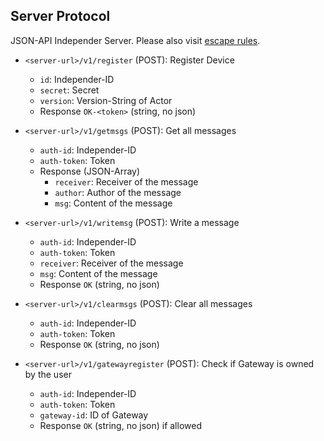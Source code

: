 ## Server Protocol

JSON-API Independer Server. Please also visit [escape rules](escape-rules.md).

- `<server-url>/v1/register` (POST): Register Device
    - `id`: Independer-ID
    - `secret`: Secret
    - `version`: Version-String of Actor
    - Response `OK-<token>` (string, no json)

- `<server-url>/v1/getmsgs` (POST): Get all messages
    - `auth-id`: Independer-ID
    - `auth-token`: Token
    - Response (JSON-Array)
        - `receiver`: Receiver of the message
        - `author`: Author of the message
        - `msg`: Content of the message

- `<server-url>/v1/writemsg` (POST): Write a message
    - `auth-id`: Independer-ID
    - `auth-token`: Token
    - `receiver`: Receiver of the message
    - `msg`: Content of the message
    - Response `OK` (string, no json)

- `<server-url>/v1/clearmsgs` (POST): Clear all messages
    - `auth-id`: Independer-ID
    - `auth-token`: Token
    - Response `OK` (string, no json)

- `<server-url>/v1/gatewayregister` (POST): Check if Gateway is owned by the user
    - `auth-id`: Independer-ID
    - `auth-token`: Token
    - `gateway-id`: ID of Gateway
    - Response `OK` (string, no json) if allowed
